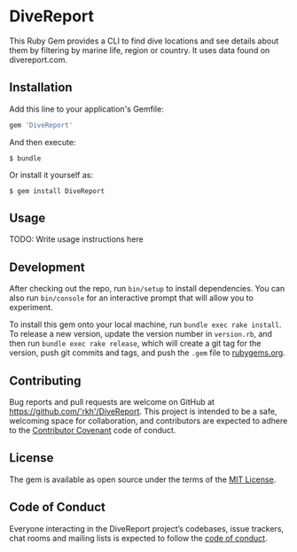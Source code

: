 # DiveReport

This Ruby Gem provides a CLI to find dive locations and see details about them by filtering by marine life, region or country. It uses data found on divereport.com.

## Installation

Add this line to your application's Gemfile:

```ruby
gem 'DiveReport'
```

And then execute:

    $ bundle

Or install it yourself as:

    $ gem install DiveReport

## Usage

TODO: Write usage instructions here

## Development

After checking out the repo, run `bin/setup` to install dependencies. You can also run `bin/console` for an interactive prompt that will allow you to experiment.

To install this gem onto your local machine, run `bundle exec rake install`. To release a new version, update the version number in `version.rb`, and then run `bundle exec rake release`, which will create a git tag for the version, push git commits and tags, and push the `.gem` file to [rubygems.org](https://rubygems.org).

## Contributing

Bug reports and pull requests are welcome on GitHub at https://github.com/'rkh'/DiveReport. This project is intended to be a safe, welcoming space for collaboration, and contributors are expected to adhere to the [Contributor Covenant](http://contributor-covenant.org) code of conduct.

## License

The gem is available as open source under the terms of the [MIT License](https://opensource.org/licenses/MIT).

## Code of Conduct

Everyone interacting in the DiveReport project’s codebases, issue trackers, chat rooms and mailing lists is expected to follow the [code of conduct](https://github.com/'rkh'/DiveReport/blob/master/CODE_OF_CONDUCT.md).
